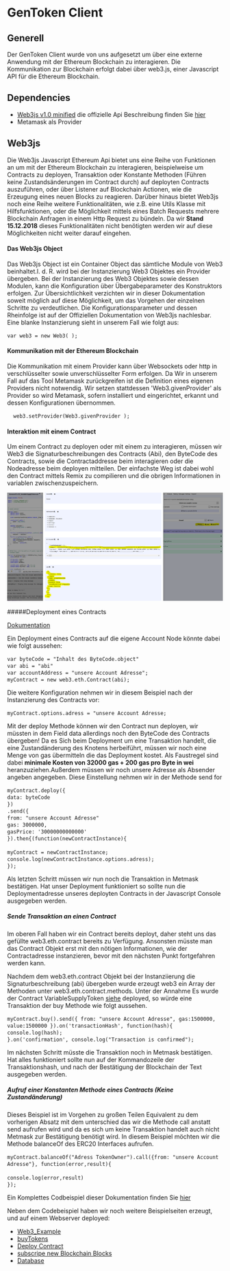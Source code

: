 # GenToken Client

## Generell

Der GenToken Client wurde von uns aufgesetzt um über eine externe Anwendung mit der Ethereum Blockchain zu interagieren.
Die Kommunikation zur Blockchain erfolgt dabei über web3.js, einer Javascript API für die Ethereum Blockchain.


## Dependencies

- [Web3js v1.0 minified](https://github.com/ethereum/web3.js/blob/1.0/dist/web3.min.js) die offizielle Api Beschreibung finden Sie [hier](https://web3js.readthedocs.io/en/1.0/index.html) 
- Metamask als Provider

## Web3js

Die Web3js Javascript Ethereum Api bietet uns eine Reihe von Funktionen an um mit der Ethereum Blockchain zu interagieren, beispielweise um Contracts zu deployen, Transaktion oder Konstante Methoden (Führen keine Zustandsänderungen im Contract durch) auf deployten Contracts auszuführen, oder über Listener auf Blockchain Actionen, wie die Erzeugung eines neuen Blocks zu reagieren.
Darüber hinaus bietet Web3js noch eine Reihe weitere Funktionalitäten, wie z.B. eine Utils Klasse mit Hilfsfunktionen, oder die Möglichkeit mittels eines Batch Requests mehrere Blockchain Anfragen in einem Http Request zu bündeln.
Da wir __Stand 15.12.2018__ dieses Funktionalitäten nicht benötigten werden wir auf diese Möglichkeiten nicht weiter darauf eingehen.


#### Das Web3js Object

Das Web3js Object ist ein Container Object das sämtliche Module von Web3 beinhaltet.I. d. R. wird bei der Instanzierung Web3 Objektes ein Provider übergeben.
Bei der Instanzierung des Web3 Objektes sowie dessen Modulen, kann die Konfiguration über Übergabeparameter des Konstruktors erfolgen.
Zur Übersichtlichkeit verzichten wir in dieser Dokumentation soweit möglich auf diese Möglichkeit, um das Vorgehen der einzelnen Schritte zu verdeutlichen.
Die Konfigurationsparameter und dessen Rheinfolge ist auf der Offiziellen Dokumentation von Web3js nachlesbar. Eine blanke Instanzierung sieht in unserem Fall wie folgt aus:
```
var web3 = new Web3( );
```


#### Kommunikation mit der Ethereum Blockchain

Die Kommunikation mit einem Provider kann über Websockets oder http in verschlüsselter sowie unverschlüsselter Form erfolgen.
Da Wir in unserem Fall auf das Tool Metamask zurückgreifen ist die Definition eines eigenen Providers nicht notwendig. 
Wir setzen stattdessen 'Web3.givenProvider' als Provider so wird Metamask, sofern installiert und eingerichtet, erkannt und dessen Konfigurationen übernommen.
````   
  web3.setProvider(Web3.givenProvider );
````

#### Interaktion mit einem Contract

Um einem Contract zu deployen oder mit einem zu interagieren, müssen wir Web3 die Signaturbeschreibungen des Contracts (Abi), den ByteCode des Contracts, sowie die Contractaddresse beim interagieren oder die Nodeadresse beim deployen mitteilen.
Der einfachste Weg ist dabei wohl den Contract mittels Remix zu compilieren und die obrigen Informationen in variablen zwischenzuspeichern.

![Remix](Remix_Example.PNG)

#####Deployment eines Contracts 

[Dokumentation](https://web3js.readthedocs.io/en/1.0/web3-eth-contract.html)

Ein Deployment eines Contracts auf die eigene Account Node könnte dabei wie folgt aussehen:
````
var byteCode = "Inhalt des ByteCode.object"
var abi = "abi"
var accountAddress = "unsere Account Adresse";
myContract = new web3.eth.Contract(abi);
````
Die weitere Konfiguration nehmen wir in diesem Beispiel nach der Instanzierung des Contracts vor:

````
myContract.options.adress = "unsere Account Adresse;
````
Mit der deploy Methode können wir den Contract nun deployen, wir müssten in dem Field data allerdings noch den ByteCode des Contracts übergeben! Da es
Sich beim Deployment um eine Transaktion handelt, die eine Zustandänderung des Knotens herbeiführt, müssen wir noch eine Menge von gas übermitteln die das Deployment kostet.
Als Faustregel sind dabei __minimale Kosten von 32000 gas + 200 gas pro Byte in wei__ heranzuziehen.Außerdem müssen wir noch unsere Adresse als Absender angeben angegeben. Diese Einstellung nehmen wir in der Methode send for 

````
myContract.deploy({
data: byteCode
})
.send({
from: "unsere Account Adresse"
gas: 3000000,
gasPrice: '30000000000000'
}).then{(function(newContractInstance){

myContract = newContractInstance;
console.log(newContractInstance.options.adress);
});
```` 
Als letzten Schritt müssen wir nun noch die Transaktion in Metmask bestätigen. Hat unser Deployment funktioniert so sollte nun die Deploymentadresse unseres deployten Contracts in der Javascript Console ausgegeben werden.


##### Sende Transaktion an einen Contract

Im oberen Fall haben wir ein Contract bereits deployt, daher steht uns das gefüllte web3.eth.contract bereits zu Verfügung.
 Ansonsten müsste man das Contract Objekt erst mit den nötigen Informationen, wie der Contractadresse instanzieren, bevor mit den nächsten Punkt fortgefahren werden kann.


Nachdem dem web3.eth.contract Objekt bei der Instanziierung die Signaturbeschreibung (abi) übergeben wurde erzeugt web3 ein Array der Methoden unter web3.eth.contract.methods.
Unter der Annahme Es wurde der Contract VariableSupplyToken [siehe](../contracts/Token_Impl/Erc20_VariableSupplyToken.sol) deployed, so würde eine Transaktion der  buy Methode wie folgt aussehen.

````
myContract.buy().send({ from: "unsere Account Adresse", gas:1500000, value:1500000 }).on('transactionHash', function(hash){
console.log(hash);
}.on('confirmation', console.log("Transaction is confirmed");
````
Im nächsten Schritt müsste die Transaktion noch in Metmask bestätigen. Hat alles funktioniert sollte nun auf der Kommandozeile der Transaktionshash, und nach der Bestätigung der Blockchain der Text ausgegeben werden.

##### Aufruf einer Konstanten Methode eines Contracts (Keine Zustandänderung)

Dieses Beispiel ist im Vorgehen zu großen Teilen Equivalent zu dem vorherigen Absatz mit dem unterschied das wir die Methode call anstatt send aufrufen wird und da es sich um keine Transaktion handelt auch nicht Metmask zur Bestätigung benötigt wird. In diesem Beispiel möchten wir die Methode balanceOf des ERC20 Interfaces aufrufen.

````
myContract.balanceOf("Adress TokenOwner").call({from: "unsere Account Adresse"}, function(error,result){

console.log(error,result)
});
````    

Ein Komplettes Codbeispiel dieser Dokumentation finden Sie [hier](examples/Web3_Example.html)

Neben dem Codebeispiel haben wir noch weitere Beispielseiten erzeugt, und auf einem Webserver deployed:

- [Web3_Example](https://math2i.bounceme.net/gentoken-client/examples/Web3_Example.html)
- [buyTokens](https://math2i.bounceme.net/gentoken-client/examples/buyTokens.html)
- [Deploy Contract](https://math2i.bounceme.net/gentoken-client/examples/deploy.html)
- [subscripe new Blockchain Blocks](https://math2i.bounceme.net/gentoken-client/examples/deploy.html)
- [Database](https://math2i.bounceme.net/gentoken-client/examples/Database.html)
